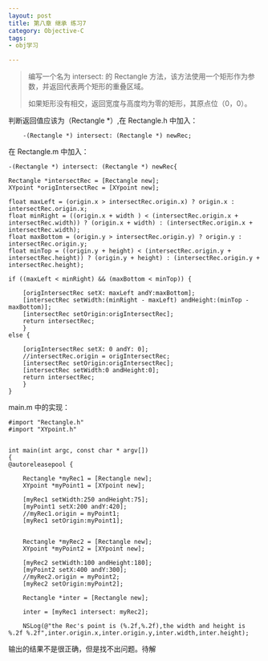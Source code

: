 ```yaml
---
layout: post
title: 第八章 继承 练习7
category: Objective-C
tags:
- obj学习

---
```


>编写一个名为 intersect: 的 Rectangle 方法，该方法使用一个矩形作为参数，并返回代表两个矩形的重叠区域。
>
>如果矩形没有相交，返回宽度与高度均为零的矩形，其原点位（0，0）。

判断返回值应该为（Rectangle *）,在 Rectangle.h 中加入：

		-(Rectangle *) intersect: (Rectangle *) newRec;

在 Rectangle.m 中加入：

	-(Rectangle *) intersect: (Rectangle *) newRec{

    Rectangle *intersectRec = [Rectangle new];
    XYpoint *origIntersectRec = [XYpoint new];
    
    float maxLeft = (origin.x > intersectRec.origin.x) ? origin.x : intersectRec.origin.x;
    float minRight = ((origin.x + width ) < (intersectRec.origin.x + intersectRec.width)) ? (origin.x + width) : (intersectRec.origin.x + intersectRec.width);
    float maxBottom = (origin.y > intersectRec.origin.y) ? origin.y : intersectRec.origin.y;
    float minTop = ((origin.y + height) < (intersectRec.origin.y + intersectRec.height)) ? (origin.y + height) : (intersectRec.origin.y + intersectRec.height);
    
    if ((maxLeft < minRight) && (maxBottom < minTop)) {
        
        [origIntersectRec setX: maxLeft andY:maxBottom];
        [intersectRec setWidth:(minRight - maxLeft) andHeight:(minTop - maxBottom)];
        [intersectRec setOrigin:origIntersectRec];
        return intersectRec;
	    }
    else {
        
        [origIntersectRec setX: 0 andY: 0];
        //intersectRec.origin = origIntersectRec;
        [intersectRec setOrigin:origIntersectRec];
        [intersectRec setWidth:0 andHeight:0];
        return intersectRec;
	    }
	}

main.m 中的实现：

	#import "Rectangle.h"
	#import "XYpoint.h"


	int main(int argc, const char * argv[])
	{
    @autoreleasepool {
     
        Rectangle *myRec1 = [Rectangle new];
        XYpoint *myPoint1 = [XYpoint new];
        
        [myRec1 setWidth:250 andHeight:75];
        [myPoint1 setX:200 andY:420];
        //myRec1.origin = myPoint1;
        [myRec1 setOrigin:myPoint1];
        
        
        Rectangle *myRec2 = [Rectangle new];
        XYpoint *myPoint2 = [XYpoint new];
        
        [myRec2 setWidth:100 andHeight:180];
        [myPoint2 setX:400 andY:300];
        //myRec2.origin = myPoint2;
        [myRec2 setOrigin:myPoint2];
        
        Rectangle *inter = [Rectangle new];
        
        inter = [myRec1 intersect: myRec2];
        
        NSLog(@"the Rec's point is (%.2f,%.2f),the width and height is %.2f %.2f",inter.origin.x,inter.origin.y,inter.width,inter.height);
        
输出的结果不是很正确，但是找不出问题。待解